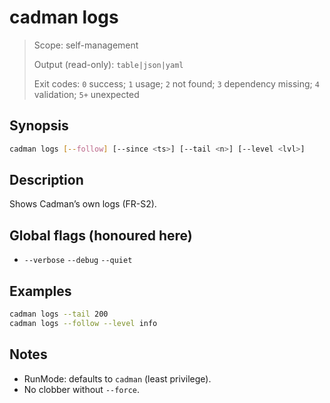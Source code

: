# cadman logs

> Scope: self-management
> 
> Output (read-only): `table|json|yaml`
> 
> Exit codes: `0` success; `1` usage; `2` not found; `3` dependency missing; `4` validation; `5+` unexpected

## Synopsis

```bash
cadman logs [--follow] [--since <ts>] [--tail <n>] [--level <lvl>]
```

## Description

Shows Cadman’s own logs (FR-S2).

## Global flags (honoured here)

- `--verbose` `--debug` `--quiet`

## Examples

```bash
cadman logs --tail 200
cadman logs --follow --level info
```

## Notes

- RunMode: defaults to `cadman` (least privilege).
- No clobber without `--force`.
